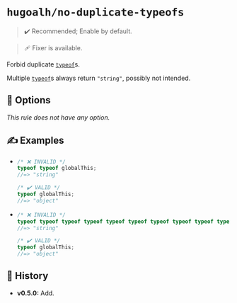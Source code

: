 # `hugoalh/no-duplicate-typeofs`

> ✔️ Recommended; Enable by default.

> 🩹 Fixer is available.

Forbid duplicate [`typeof`][ecmascript-typeof]s.

Multiple [`typeof`][ecmascript-typeof]s always return `"string"`, possibly not intended.

## 🔧 Options

*This rule does not have any option.*

## ✍️ Examples

- ```ts
  /* ❌ INVALID */
  typeof typeof globalThis;
  //=> "string"

  /* ✔️ VALID */
  typeof globalThis;
  //=> "object"
  ```
- ```ts
  /* ❌ INVALID */
  typeof typeof typeof typeof typeof typeof typeof typeof typeof typeof globalThis;
  //=> "string"

  /* ✔️ VALID */
  typeof globalThis;
  //=> "object"
  ```

## 📜 History

- **v0.5.0:** Add.

[ecmascript-typeof]: https://developer.mozilla.org/en-US/docs/Web/JavaScript/Reference/Operators/typeof
